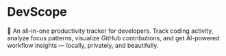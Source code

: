 # DevScope
🚀 An all-in-one productivity tracker for developers. Track coding activity, analyze focus patterns, visualize GitHub contributions, and get AI-powered workflow insights — locally, privately, and beautifully.
